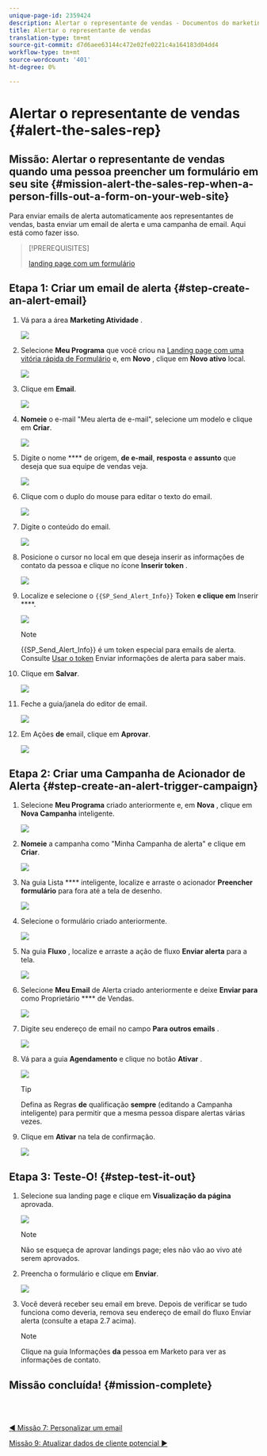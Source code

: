 ```yaml
---
unique-page-id: 2359424
description: Alertar o representante de vendas - Documentos do marketing - Documentação do produto
title: Alertar o representante de vendas
translation-type: tm+mt
source-git-commit: d7d6aee63144c472e02fe0221c4a164183d04dd4
workflow-type: tm+mt
source-wordcount: '401'
ht-degree: 0%

---
```



# Alertar o representante de vendas {#alert-the-sales-rep}

## Missão: Alertar o representante de vendas quando uma pessoa preencher um formulário em seu site {#mission-alert-the-sales-rep-when-a-person-fills-out-a-form-on-your-web-site}

Para enviar emails de alerta automaticamente aos representantes de vendas, basta enviar um email de alerta e uma campanha de email. Aqui está como fazer isso.

>[!PREREQUISITES]
>
>[landing page com um formulário](/help/marketo/getting-started/quick-wins/landing-page-with-a-form.md)

## Etapa 1: Criar um email de alerta {#step-create-an-alert-email}

1. Vá para a área **Marketing Atividade** .

   ![](assets/one-5.png)

1. Selecione **Meu Programa** que você criou na [Landing page com uma vitória rápida de Formulário](/help/marketo/getting-started/quick-wins/landing-page-with-a-form.md) e, em **Novo** , clique em **Novo ativo** local.

   ![](assets/two-6.png)

1. Clique em **Email**.

   ![](assets/three-5.png)

1. **Nomeie** o e-mail &quot;Meu alerta de e-mail&quot;, selecione um modelo e clique em **Criar**.

   ![](assets/four-4.png)

1. Digite o nome **** de origem, **de e-mail**, **resposta** e **assunto** que deseja que sua equipe de vendas veja.

   ![](assets/five-5.png)

1. Clique com o duplo do mouse para editar o texto do email.

   ![](assets/six-5.png)

1. Digite o conteúdo do email.

   ![](assets/seven-6.png)

1. Posicione o cursor no local em que deseja inserir as informações de contato da pessoa e clique no ícone **Inserir token** .

   ![](assets/eight-4.png)

1. Localize e selecione o `{{SP_Send_Alert_Info}}` Token **e clique em** Inserir ****.

   ![](assets/image2014-9-24-13-3a10-3a0.png)

   >[!NOTE]
   >
   >{{SP_Send_Alert_Info}} é um token especial para emails de alerta. Consulte [Usar o token](/help/marketo/product-docs/email-marketing/general/using-tokens/use-the-send-alert-info-token.md) Enviar informações de alerta para saber mais.

1. Clique em **Salvar**.

   ![](assets/ten-5.png)

1. Feche a guia/janela do editor de email.

   ![](assets/eleven-5.png)

1. Em Ações **de** email, clique em **Aprovar**.

   ![](assets/twelve-4.png)

## Etapa 2: Criar uma Campanha de Acionador de Alerta {#step-create-an-alert-trigger-campaign}

1. Selecione **Meu Programa** criado anteriormente e, em **Nova** , clique em **Nova Campanha** inteligente.

   ![](assets/image2014-9-24-13-3a14-3a17.png)

1. **Nomeie** a campanha como &quot;Minha Campanha de alerta&quot; e clique em **Criar**.

   ![](assets/image2014-9-24-13-3a14-3a28.png)

1. Na guia Lista **** inteligente, localize e arraste o acionador **Preencher formulário** para fora até a tela de desenho.

   ![](assets/image2014-9-24-13-3a14-3a43.png)

1. Selecione o formulário criado anteriormente.

   ![](assets/image2014-9-24-13-3a14-3a58.png)

1. Na guia **Fluxo** , localize e arraste a ação de fluxo **Enviar alerta** para a tela.

   ![](assets/image2014-9-24-13-3a15-3a10.png)

1. Selecione **Meu Email** de Alerta criado anteriormente e deixe **Enviar para** como Proprietário **** de Vendas.

   ![](assets/eighteen-1.png)

1. Digite seu endereço de email no campo **Para outros emails** .

   ![](assets/nineteen-2.png)

1. Vá para a guia **Agendamento** e clique no botão **Ativar** .

   ![](assets/twenty-2.png)

   >[!TIP]
   >
   >Defina as Regras **de** qualificação **sempre** (editando a Campanha inteligente) para permitir que a mesma pessoa dispare alertas várias vezes.

1. Clique em **Ativar** na tela de confirmação.

   ![](assets/twenty-one-1.png)

## Etapa 3: Teste-O! {#step-test-it-out}

1. Selecione sua landing page e clique em **Visualização da página** aprovada.

   ![](assets/image2014-9-24-13-3a17-3a8.png)

   >[!NOTE]
   >
   >Não se esqueça de aprovar landings page; eles não vão ao vivo até serem aprovados.

1. Preencha o formulário e clique em **Enviar**.

   ![](assets/image2014-9-24-13-3a17-3a41.png)

1. Você deverá receber seu email em breve. Depois de verificar se tudo funciona como deveria, remova seu endereço de email do fluxo Enviar alerta (consulte a etapa 2.7 acima).

   >[!NOTE]
   >
   >Clique na guia Informações **da** pessoa em Marketo para ver as informações de contato.

## Missão concluída! {#mission-complete}

<br> 

[◄ Missão 7: Personalizar um email](personalize-an-email.md)

[Missão 9: Atualizar dados de cliente potencial ►](update-person-data.md)

